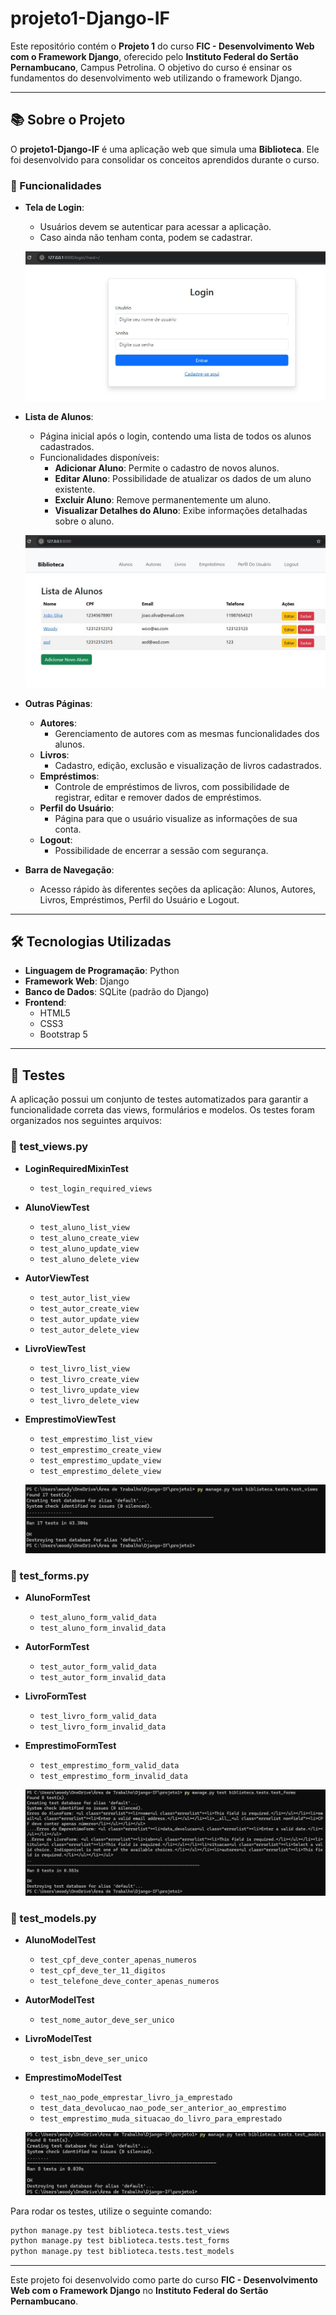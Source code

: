 # projeto1-Django-IF

Este repositório contém o **Projeto 1** do curso **FIC - Desenvolvimento Web com o Framework Django**, oferecido pelo **Instituto Federal do Sertão Pernambucano**, Campus Petrolina. O objetivo do curso é ensinar os fundamentos do desenvolvimento web utilizando o framework Django.

---

## 📚 Sobre o Projeto

O **projeto1-Django-IF** é uma aplicação web que simula uma **Biblioteca**. Ele foi desenvolvido para consolidar os conceitos aprendidos durante o curso.

### 🚀 Funcionalidades

- **Tela de Login**:
  - Usuários devem se autenticar para acessar a aplicação.
  - Caso ainda não tenham conta, podem se cadastrar.

  ![Tela de Login](imagens/tela_login.jpeg)

- **Lista de Alunos**:
  - Página inicial após o login, contendo uma lista de todos os alunos cadastrados.
  - Funcionalidades disponíveis:
    - **Adicionar Aluno**: Permite o cadastro de novos alunos.
    - **Editar Aluno**: Possibilidade de atualizar os dados de um aluno existente.
    - **Excluir Aluno**: Remove permanentemente um aluno.
    - **Visualizar Detalhes do Aluno**: Exibe informações detalhadas sobre o aluno.

  ![Tela de Alunos](imagens/tela_alunos.jpeg)

- **Outras Páginas**:
  - **Autores**:
    - Gerenciamento de autores com as mesmas funcionalidades dos alunos.
  - **Livros**:
    - Cadastro, edição, exclusão e visualização de livros cadastrados.
  - **Empréstimos**:
    - Controle de empréstimos de livros, com possibilidade de registrar, editar e remover dados de empréstimos.
  - **Perfil do Usuário**:
    - Página para que o usuário visualize as informações de sua conta.
  - **Logout**:
    - Possibilidade de encerrar a sessão com segurança.

- **Barra de Navegação**:
  - Acesso rápido às diferentes seções da aplicação: Alunos, Autores, Livros, Empréstimos, Perfil do Usuário e Logout.

---

## 🛠️ Tecnologias Utilizadas

- **Linguagem de Programação**: Python
- **Framework Web**: Django
- **Banco de Dados**: SQLite (padrão do Django)
- **Frontend**:
  - HTML5
  - CSS3
  - Bootstrap 5

---

## 🧪 Testes

A aplicação possui um conjunto de testes automatizados para garantir a funcionalidade correta das views, formulários e modelos. Os testes foram organizados nos seguintes arquivos:

### 📌 test_views.py

- **LoginRequiredMixinTest**
  - `test_login_required_views`
- **AlunoViewTest**
  - `test_aluno_list_view`
  - `test_aluno_create_view`
  - `test_aluno_update_view`
  - `test_aluno_delete_view`
- **AutorViewTest**
  - `test_autor_list_view`
  - `test_autor_create_view`
  - `test_autor_update_view`
  - `test_autor_delete_view`
- **LivroViewTest**
  - `test_livro_list_view`
  - `test_livro_create_view`
  - `test_livro_update_view`
  - `test_livro_delete_view`
- **EmprestimoViewTest**
  - `test_emprestimo_list_view`
  - `test_emprestimo_create_view`
  - `test_emprestimo_update_view`
  - `test_emprestimo_delete_view`

  ![Testes de Views](imagens/test_views.png)

### 📌 test_forms.py

- **AlunoFormTest**
  - `test_aluno_form_valid_data`
  - `test_aluno_form_invalid_data`
- **AutorFormTest**
  - `test_autor_form_valid_data`
  - `test_autor_form_invalid_data`
- **LivroFormTest**
  - `test_livro_form_valid_data`
  - `test_livro_form_invalid_data`
- **EmprestimoFormTest**
  - `test_emprestimo_form_valid_data`
  - `test_emprestimo_form_invalid_data`

  ![Testes de Formulários](imagens/test_forms.png)

### 📌 test_models.py

- **AlunoModelTest**
  - `test_cpf_deve_conter_apenas_numeros`
  - `test_cpf_deve_ter_11_digitos`
  - `test_telefone_deve_conter_apenas_numeros`
- **AutorModelTest**
  - `test_nome_autor_deve_ser_unico`
- **LivroModelTest**
  - `test_isbn_deve_ser_unico`
- **EmprestimoModelTest**
  - `test_nao_pode_emprestar_livro_ja_emprestado`
  - `test_data_devolucao_nao_pode_ser_anterior_ao_emprestimo`
  - `test_emprestimo_muda_situacao_do_livro_para_emprestado`

  ![Testes de Modelos](imagens/test_models.png)

Para rodar os testes, utilize o seguinte comando:

```sh
python manage.py test biblioteca.tests.test_views
python manage.py test biblioteca.tests.test_forms
python manage.py test biblioteca.tests.test_models
```

---

Este projeto foi desenvolvido como parte do curso **FIC - Desenvolvimento Web com o Framework Django** no **Instituto Federal do Sertão Pernambucano**.

